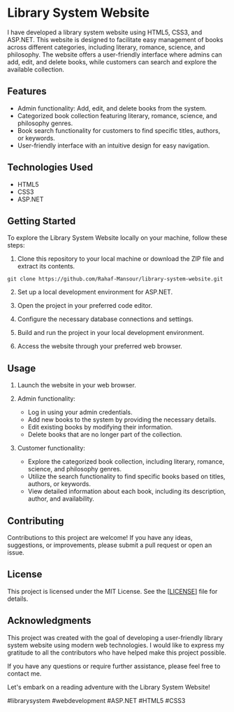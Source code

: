 # Library System Website

I have developed a library system website using HTML5, CSS3, and ASP.NET. This website is designed to facilitate easy management of books across different categories, including literary, romance, science, and philosophy. The website offers a user-friendly interface where admins can add, edit, and delete books, while customers can search and explore the available collection.

## Features

- Admin functionality: Add, edit, and delete books from the system.
- Categorized book collection featuring literary, romance, science, and philosophy genres.
- Book search functionality for customers to find specific titles, authors, or keywords.
- User-friendly interface with an intuitive design for easy navigation.

## Technologies Used

- HTML5
- CSS3
- ASP.NET

## Getting Started

To explore the Library System Website locally on your machine, follow these steps:

1. Clone this repository to your local machine or download the ZIP file and extract its contents.

```shell
git clone https://github.com/Rahaf-Mansour/library-system-website.git
```

2. Set up a local development environment for ASP.NET.

3. Open the project in your preferred code editor.

4. Configure the necessary database connections and settings.

5. Build and run the project in your local development environment.

6. Access the website through your preferred web browser.

## Usage

1. Launch the website in your web browser.

2. Admin functionality:
   - Log in using your admin credentials.
   - Add new books to the system by providing the necessary details.
   - Edit existing books by modifying their information.
   - Delete books that are no longer part of the collection.

3. Customer functionality:
   - Explore the categorized book collection, including literary, romance, science, and philosophy genres.
   - Utilize the search functionality to find specific books based on titles, authors, or keywords.
   - View detailed information about each book, including its description, author, and availability.

## Contributing

Contributions to this project are welcome! If you have any ideas, suggestions, or improvements, please submit a pull request or open an issue.

## License

This project is licensed under the MIT License. See the [[LICENSE](https://github.com/git/git-scm.com/blob/main/MIT-LICENSE.txt)] file for details.

## Acknowledgments

This project was created with the goal of developing a user-friendly library system website using modern web technologies. I would like to express my gratitude to all the contributors who have helped make this project possible.

If you have any questions or require further assistance, please feel free to contact me.

Let's embark on a reading adventure with the Library System Website!

#librarysystem #webdevelopment #ASP.NET #HTML5 #CSS3
